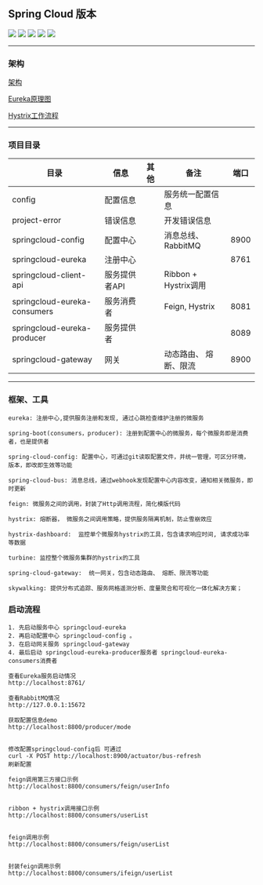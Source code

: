 ## Spring Cloud 版本
 

![](https://img.shields.io/badge/Spring%20Boot-2.0.8.RELEASE-brightgreen)
![](https://img.shields.io/badge/Mysql-6.0-blue)
![](https://img.shields.io/badge/JDK-1.8-brightgreen)
![](https://img.shields.io/badge/Maven-3.6.0-blue)
![](https://img.shields.io/badge/Spring%20Cloud-Finchley.SR4-orange) 

***


 
### 架构

 [架构](https://www.processon.com/view/link/5e85a729e4b07b16dcde329f)
 
 [Eureka原理图](https://www.processon.com/view/link/5e8c316ee4b0bf3ebcfdade8)
 
 [Hystrix工作流程](https://www.processon.com/view/link/5e9bc3c95653bb1a686e978c)

***
 

### 项目目录

|  目录                           |      信息      |  其他     | 备注           |  端口  |
|--------------------------------|----------------|----------|----------------|------|
|  config                        |   配置信息      |          |  服务统一配置信息 |      |
|  project-error                 |   错误信息      |          |  开发错误信息     |     |
|  springcloud-config            |   配置中心      |          |  消息总线、RabbitMQ |  8900 |
|  springcloud-eureka            |   注册中心      |          |                |    8761 |
|  springcloud-client-api        |   服务提供者API    |        |  Ribbon + Hystrix调用 |  |
|  springcloud-eureka-consumers  |   服务消费者    |           |  Feign, Hystrix | 8081 |
|  springcloud-eureka-producer   |   服务提供者    |           |                 | 8089 |
|  springcloud-gateway           |   网关         |           | 动态路由、 熔断、限流 | 8900 |
 
 ***
 
 ### 框架、工具
 

 ````
 eureka: 注册中心,提供服务注册和发现, 通过心跳检查维护注册的微服务
 ````
 ````
 spring-boot(consumers，producer): 注册到配置中心的微服务，每个微服务即是消费者，也是提供者
 ````
 ````
 spring-cloud-config: 配置中心，可通过git读取配置文件，并统一管理，可区分环境，版本，即改即生效等功能
 ````
 ````
 spring-cloud-bus: 消息总线，通过webhook发现配置中心内容改变，通知相关微服务，即时更新
 ````
 ````
 feign: 微服务之间的调用，封装了Http调用流程，简化模版代码
 ````
 ````
 hystrix: 熔断器， 微服务之间调用策略，提供服务隔离机制，防止雪崩效应
 ````
 ````
 hystrix-dashboard:  监控单个微服务hystrix的工具，包含请求响应时间, 请求成功率等数据
 ````
 ````
 turbine: 监控整个微服务集群的hystrix的工具
 ````
 ````
 spring-cloud-gateway:  统一网关，包含动态路由、 熔断、限流等功能
 ````
 ````
 skywalking: 提供分布式追踪、服务网格遥测分析、度量聚合和可视化一体化解决方案；
 
 ````
 
  ### 启动流程
  ````
  1. 先启动服务中心 springcloud-eureka
  2. 再启动配置中心 springcloud-config 。
  3. 在启动网关服务 springcloud-gateway
  4. 最后启动 springcloud-eureka-producer服务者 springcloud-eureka-consumers消费者
  
  查看Eureka服务启动情况
  http://localhost:8761/
  
  查看RabbitMQ情况
  http://127.0.0.1:15672
  
  获取配置信息demo
  http://localhost:8800/producer/mode
  
  
  修改配置springcloud-config后 可通过
  curl -X POST http://localhost:8900/actuator/bus-refresh
  刷新配置
  
  feign调用第三方接口示例
  http://localhost:8800/consumers/feign/userInfo
  
  
  ribbon + hystrix调用接口示例
  http://localhost:8800/consumers/userList
  
  
  feign调用示例
  http://localhost:8800/consumers/feign/userList
  
  
  封装feign调用示例
  http://localhost:8800/consumers/ifeign/userList
  
  ````
